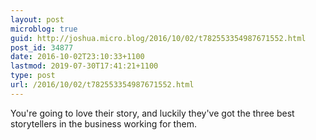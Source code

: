 ```yaml
---
layout: post
microblog: true
guid: http://joshua.micro.blog/2016/10/02/t782553354987671552.html
post_id: 34877
date: 2016-10-02T23:10:33+1100
lastmod: 2019-07-30T17:41:21+1100
type: post
url: /2016/10/02/t782553354987671552.html
---
```

You're going to love their story, and luckily they've got the three best storytellers in the business working for them.

